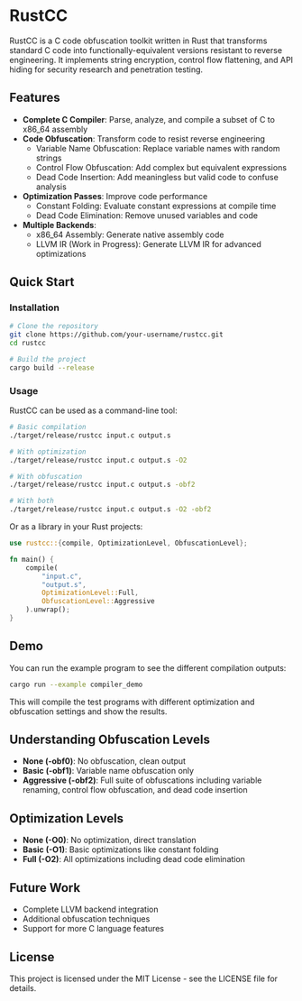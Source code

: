 # RustCC

RustCC is a C code obfuscation toolkit written in Rust that transforms standard C code into functionally-equivalent versions resistant to reverse engineering. It implements string encryption, control flow flattening, and API hiding for security research and penetration testing.

## Features

- **Complete C Compiler**: Parse, analyze, and compile a subset of C to x86_64 assembly
- **Code Obfuscation**: Transform code to resist reverse engineering
  - Variable Name Obfuscation: Replace variable names with random strings
  - Control Flow Obfuscation: Add complex but equivalent expressions
  - Dead Code Insertion: Add meaningless but valid code to confuse analysis
- **Optimization Passes**: Improve code performance
  - Constant Folding: Evaluate constant expressions at compile time
  - Dead Code Elimination: Remove unused variables and code
- **Multiple Backends**:
  - x86_64 Assembly: Generate native assembly code
  - LLVM IR (Work in Progress): Generate LLVM IR for advanced optimizations

## Quick Start

### Installation

```bash
# Clone the repository
git clone https://github.com/your-username/rustcc.git
cd rustcc

# Build the project
cargo build --release
```

### Usage

RustCC can be used as a command-line tool:

```bash
# Basic compilation
./target/release/rustcc input.c output.s

# With optimization
./target/release/rustcc input.c output.s -O2

# With obfuscation
./target/release/rustcc input.c output.s -obf2

# With both
./target/release/rustcc input.c output.s -O2 -obf2
```

Or as a library in your Rust projects:

```rust
use rustcc::{compile, OptimizationLevel, ObfuscationLevel};

fn main() {
    compile(
        "input.c",
        "output.s",
        OptimizationLevel::Full,
        ObfuscationLevel::Aggressive
    ).unwrap();
}
```

## Demo

You can run the example program to see the different compilation outputs:

```bash
cargo run --example compiler_demo
```

This will compile the test programs with different optimization and obfuscation settings and show the results.

## Understanding Obfuscation Levels

- **None (-obf0)**: No obfuscation, clean output
- **Basic (-obf1)**: Variable name obfuscation only
- **Aggressive (-obf2)**: Full suite of obfuscations including variable renaming, control flow obfuscation, and dead code insertion

## Optimization Levels

- **None (-O0)**: No optimization, direct translation
- **Basic (-O1)**: Basic optimizations like constant folding
- **Full (-O2)**: All optimizations including dead code elimination

## Future Work

- Complete LLVM backend integration
- Additional obfuscation techniques
- Support for more C language features

## License

This project is licensed under the MIT License - see the LICENSE file for details.
